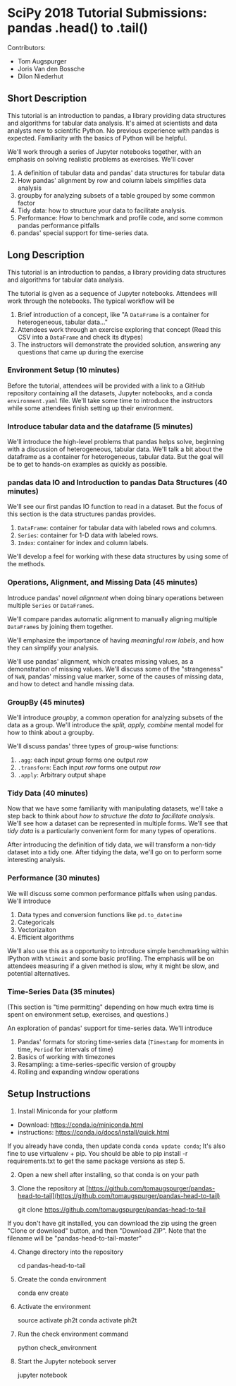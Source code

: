 # SciPy 2018 Tutorial Submissions: pandas .head() to .tail()

Contributors:

- Tom Augspurger
- Joris Van den Bossche
- Dilon Niederhut

## Short Description

This tutorial is an introduction to pandas, a library providing data structures and algorithms for tabular data analysis. It's aimed at scientists and data analysts new to scientific Python. No previous experience with pandas is expected. Familiarity with the basics of Python will be helpful.

We'll work through a series of Jupyter notebooks together, with an emphasis on solving realistic problems as exercises. We'll cover
1. A definition of tabular data and pandas' data structures for tabular data
2. How pandas' alignment by row and column labels simplifies data analysis
3. groupby for analyzing subsets of a table grouped by some common factor
4. Tidy data: how to structure your data to facilitate analysis.
5. Performance: How to benchmark and profile code, and some common pandas performance pitfalls
6. pandas' special support for time-series data.

## Long Description

This tutorial is an introduction to pandas, a library providing data structures
and algorithms for tabular data analysis.

The tutorial is given as a sequence of Jupyter notebooks. Attendees will work
through the notebooks. The typical workflow will be

1. Brief introduction of a concept, like "A `DataFrame` is a container for  heterogeneous, tabular data..."
2. Attendees work through an exercise exploring that concept (Read this CSV into  a `DataFrame` and check its dtypes)
3. The instructors will demonstrate the provided solution, answering any questions that came up during the exercise

### Environment Setup (10 minutes)

Before the tutorial, attendees will be provided with a link to a GitHub repository containing all the datasets, Jupyter notebooks, and a conda `environment.yaml` file. We'll take some time to introduce the instructors while some attendees finish setting up their environment.

### Introduce tabular data and the dataframe (5 minutes)

We'll introduce the high-level problems that pandas helps solve, beginning with a discussion of heterogeneous, tabular data. We'll talk a bit about the dataframe as a container for heterogeneous, tabular data. But the goal will be to get to hands-on examples as quickly as possible.

### pandas data IO and Introduction to pandas Data Structures (40 minutes)

We'll see our first pandas IO function to read in a dataset. But the focus of this section is the data structures pandas provides.

1. `DataFrame`: container for tabular data with labeled rows and columns.
2. `Series`: container for 1-D data with labeled rows.
3. `Index`: container for index and column labels.

We'll develop a feel for working with these data structures by using some of the methods.

### Operations, Alignment, and Missing Data (45 minutes)

Introduce pandas' novel *alignment* when doing binary operations between multiple `Series` or `DataFrame`s.

We'll compare pandas automatic alignment to manually aligning multiple `DataFrame`s by joining them together.

We'll emphasize the importance of having *meaningful row labels*, and how they can simplify your analysis.

We'll use pandas' alignment, which creates missing values, as a demonstration of missing values. We'll discuss some of the "strangeness" of `NaN`, pandas' missing value marker, some of the causes of missing data, and how to detect and handle missing data.

### GroupBy (45 minutes)

We'll introduce *groupby*, a common operation for analyzing subsets of the data as a group. We'll introduce the *split, apply, combine* mental model for how to think about a groupby.

We'll discuss pandas' three types of group-wise functions:

1. `.agg`: each input *group* forms one output *row*
2. `.transform`: Each input *row* forms one output *row*
3. `.apply`: Arbitrary output shape

### Tidy Data (40 minutes)

Now that we have some familiarity with manipulating datasets, we'll take a step back to think about *how to structure the data to facilitate analysis*. We'll see how a dataset can be represented in multiple forms. We'll see that *tidy data* is a particularly convenient form for many types of operations.

After introducing the definition of tidy data, we will transform a non-tidy dataset into a tidy one. After tidying the data, we'll go on to perform some interesting analysis.

### Performance (30 minutes)

We will discuss some common performance pitfalls when using pandas. We'll introduce

1. Data types and conversion functions like `pd.to_datetime`
2. Categoricals
3. Vectorizaiton
4. Efficient algorithms

We'll also use this as a opportunity to introduce simple benchmarking within IPython with `%timeit` and some basic profiling. The emphasis will be on attendees measuring if a given method is slow, why it might be slow, and potential alternatives.

### Time-Series Data (35 minutes)

(This section is "time permitting" depending on how much extra time is spent on environment setup, exercises, and questions.)

An exploration of pandas' support for time-series data. We'll introduce

1. Pandas' formats for storing time-series data (`Timestamp` for moments in time, `Period` for intervals of time)
2. Basics of working with timezones
3. Resampling: a time-series-specific version of groupby
4. Rolling and expanding window operations

## Setup Instructions

1) Install Miniconda for your platform

- Download: https://conda.io/miniconda.html
- instructions: https://conda.io/docs/install/quick.html

If you already have conda, then update conda `conda update conda`; It's also fine to use virtualenv + pip. You should be able to pip install -r requirements.txt to get the same package versions as step 5.

2) Open a new shell after installing, so that conda is on your path

3) Clone the repository at [https://github.com/tomaugspurger/pandas-head-to-tail](https://github.com/tomaugspurger/pandas-head-to-tail)

	git clone https://github.com/tomaugspurger/pandas-head-to-tail

If you don't have git installed, you can download the zip using the green "Clone or download" button, and then "Download ZIP". Note that the filename will be "pandas-head-to-tail-master"

4) Change directory into the repository

	cd pandas-head-to-tail

5) Create the conda environment

	conda env create

6) Activate the environment

	source activate ph2t
	conda activate ph2t

7) Run the check environment command

	python check_environment

8) Start the Jupyter notebook server

	jupyter notebook
